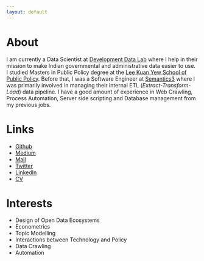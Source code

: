 ```yaml
---
layout: default
---
```


# About

I am currently a Data Scientist at [Development Data Lab](https://www.devdatalab.org) where I help in their mission to make Indian governmental and administrative data easier to use. I studied Masters in Public Policy degree at the [Lee Kuan Yew School of Public Policy](https://lkyspp.nus.edu.sg). Before that, I was a Software Engineer at [Semantics3](https://www.semantics3.com) where I was primarily involved in managing their internal ETL (_Extract-Transform-Load_) data pipeline. I have a good amount of experience in Web Crawling, Process Automation, Server side scripting and Database management from my previous jobs.

# Links

- [Github](https://www.github.com/harikv)
- [Medium](https://medium.com/@harikv)
- [Mail](mailto:nus.harikv@gmail.com)
- [Twitter](https://twitter.com/harikv73/)
- [LinkedIn](https://www.linkedin.com/in/hari-krishna-vetharenian-32391171/)
- [CV](/assets/cv.pdf)

# Interests

- Design of Open Data Ecosystems
- Econometrics
- Topic Modelling
- Interactions between Technology and Policy
- Data Crawling
- Automation

